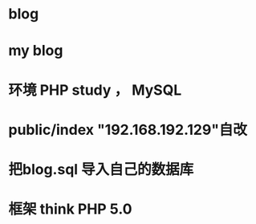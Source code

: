 # blog
# my  blog
# 环境 PHP study  ， MySQL 
# public/index   "192.168.192.129"自改
# 把blog.sql  导入自己的数据库
# 框架  think PHP 5.0
